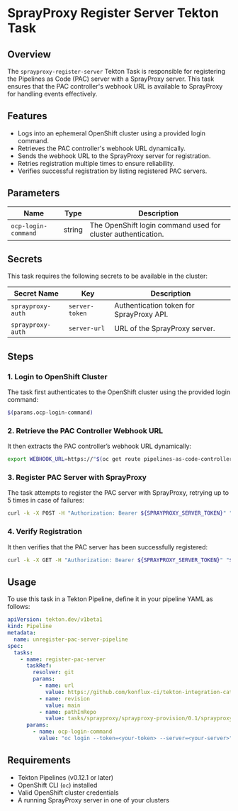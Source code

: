 # SprayProxy Register Server Tekton Task

## Overview

The `sprayproxy-register-server` Tekton Task is responsible for registering the Pipelines as Code (PAC) server with a SprayProxy server. This task ensures that the PAC controller's webhook URL is available to SprayProxy for handling events effectively.

## Features

- Logs into an ephemeral OpenShift cluster using a provided login command.
- Retrieves the PAC controller's webhook URL dynamically.
- Sends the webhook URL to the SprayProxy server for registration.
- Retries registration multiple times to ensure reliability.
- Verifies successful registration by listing registered PAC servers.

## Parameters

| Name               | Type   | Description                                             |
|--------------------|--------|---------------------------------------------------------|
| `ocp-login-command` | string | The OpenShift login command used for cluster authentication. |

## Secrets

This task requires the following secrets to be available in the cluster:

| Secret Name         | Key             | Description |
|--------------------|----------------|-------------|
| `sprayproxy-auth` | `server-token`  | Authentication token for SprayProxy API. |
| `sprayproxy-auth` | `server-url`    | URL of the SprayProxy server. |

## Steps

### 1. Login to OpenShift Cluster

The task first authenticates to the OpenShift cluster using the provided login command:

```sh
$(params.ocp-login-command)
```

### 2. Retrieve the PAC Controller Webhook URL

It then extracts the PAC controller’s webhook URL dynamically:

```sh
export WEBHOOK_URL=https://"$(oc get route pipelines-as-code-controller -n openshift-pipelines -o jsonpath='{.spec.host}')"
```

### 3. Register PAC Server with SprayProxy

The task attempts to register the PAC server with SprayProxy, retrying up to 5 times in case of failures:

```sh
curl -k -X POST -H "Authorization: Bearer ${SPRAYPROXY_SERVER_TOKEN}" "${SPRAYPROXY_SERVER_URL}"/backends --data '{"url": "'"$WEBHOOK_URL"'"}'
```

### 4. Verify Registration

It then verifies that the PAC server has been successfully registered:

```sh
curl -k -X GET -H "Authorization: Bearer ${SPRAYPROXY_SERVER_TOKEN}" "${SPRAYPROXY_SERVER_URL}"/backends
```

## Usage

To use this task in a Tekton Pipeline, define it in your pipeline YAML as follows:

```yaml
apiVersion: tekton.dev/v1beta1
kind: Pipeline
metadata:
  name: unregister-pac-server-pipeline
spec:
  tasks:
    - name: register-pac-server
      taskRef:
        resolver: git
        params:
          - name: url
            value: https://github.com/konflux-ci/tekton-integration-catalog
          - name: revision
            value: main
          - name: pathInRepo
            value: tasks/sprayproxy/sprayproxy-provision/0.1/sprayproxy-provision.yaml
      params:
        - name: ocp-login-command
          value: "oc login --token=<your-token> --server=<your-server>"
```

## Requirements

- Tekton Pipelines (v0.12.1 or later)
- OpenShift CLI (`oc`) installed
- Valid OpenShift cluster credentials
- A running SprayProxy server in one of your clusters
